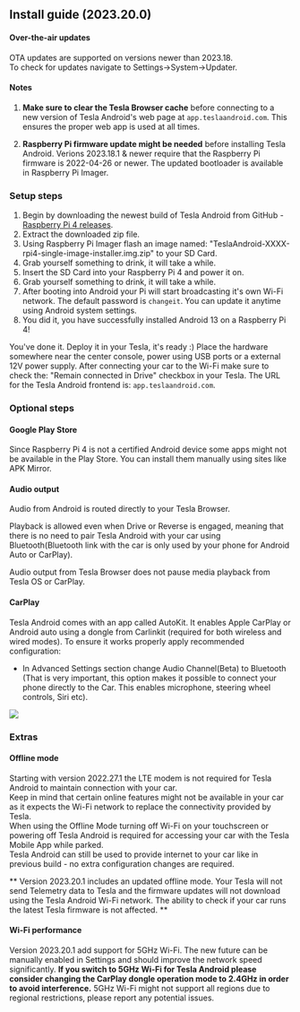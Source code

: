 ## Install guide (2023.20.0)

#### Over-the-air updates

OTA updates are supported on versions newer than 2023.18. <br>
To check for updates navigate to Settings->System->Updater.

#### Notes

1) **Make sure to clear the Tesla Browser cache** before connecting to a new version of Tesla Android's web page at ``app.teslaandroid.com``. This ensures the proper web app is used at all times.

2) **Raspberry Pi firmware update might be needed** before installing Tesla Android. Verions 2023.18.1 & newer require that the Raspberry Pi firmware is 2022-04-26 or newer. The updated bootloader is available in Raspberry Pi Imager.<br>


### Setup steps

1. Begin by downloading the newest build of Tesla Android from GitHub - [Raspberry Pi 4 releases](https://github.com/tesla-android/android-raspberry-pi/releases). 
2. Extract the downloaded zip file.
3. Using Raspberry Pi Imager flash an image named: "TeslaAndroid-XXXX-rpi4-single-image-installer.img.zip" to your SD Card.
4. Grab yourself something to drink, it will take a while.
5. Insert the SD Card into your Raspberry Pi 4 and power it on.
6. Grab yourself something to drink, it will take a while.
7. After booting into Android your Pi will start broadcasting it's own Wi-Fi network. The default password is ``changeit``. You can update it anytime using Android system settings.
8. You did it, you have successfully installed Android 13 on a Raspberry Pi 4!

You've done it. Deploy it in your Tesla, it's ready :) Place the hardware somewhere near the center console, power using USB ports or a external 12V power supply. After connecting your car to the Wi-Fi make sure to check the: "Remain connected in Drive" checkbox in your Tesla. The URL for the Tesla Android frontend is: ``app.teslaandroid.com``.

### Optional steps

#### Google Play Store

Since Raspberry Pi 4 is not a certified Android device some apps might not be available in the Play Store. You can install them manually using sites like APK Mirror.

#### Audio output

Audio from Android is routed directly to your Tesla Browser.

Playback is allowed even when Drive or Reverse is engaged, meaning that there is no need to pair Tesla Android with your car using Bluetooth(Bluetooth link with the car is only used by your phone for Android Auto or CarPlay).

Audio output from Tesla Browser does not pause media playback from Tesla OS or CarPlay.

#### CarPlay

Tesla Android comes with an app called AutoKit. It enables Apple CarPlay or Android auto using a dongle from Carlinkit (required for both wireless and wired modes). To ensure it works properly apply recommended configuration:
- In Advanced Settings section change Audio Channel(Beta) to Bluetooth (That is very important, this option makes it possible to connect your phone directly to the Car. This enables microphone, steering wheel controls, Siri etc).

<img src="assets/carplay-settings.png">

### Extras

#### Offline mode

Starting with version 2022.27.1 the LTE modem is not required for Tesla Android to maintain connection with your car.<br>
Keep in mind that certain online features might not be available in your car as it expects the Wi-Fi network to replace the connectivity provided by Tesla.<br>
When using the Offline Mode turning off Wi-Fi on your touchscreen or powering off Tesla Android is required for accessing your car with the Tesla Mobile App while parked.<br>
Tesla Android can still be used to provide internet to your car like in previous build - no extra configuration changes are required.

** Version 2023.20.1 includes an updated offline mode. Your Tesla will not send Telemetry data to Tesla and the firmware updates will not download using the Tesla Android Wi-Fi network. The ability to check if your car runs the latest Tesla firmware is not affected. **

#### Wi-Fi performance

Version 2023.20.1 add support for 5GHz Wi-Fi. The new future can be manually enabled in Settings and should improve the network speed significantly. **If you switch to 5GHz Wi-Fi for Tesla Android please consider changing the CarPlay dongle operation mode to 2.4GHz in order to avoid interference.** 5GHz Wi-Fi might not support all regions due to regional restrictions, please report any potential issues.
